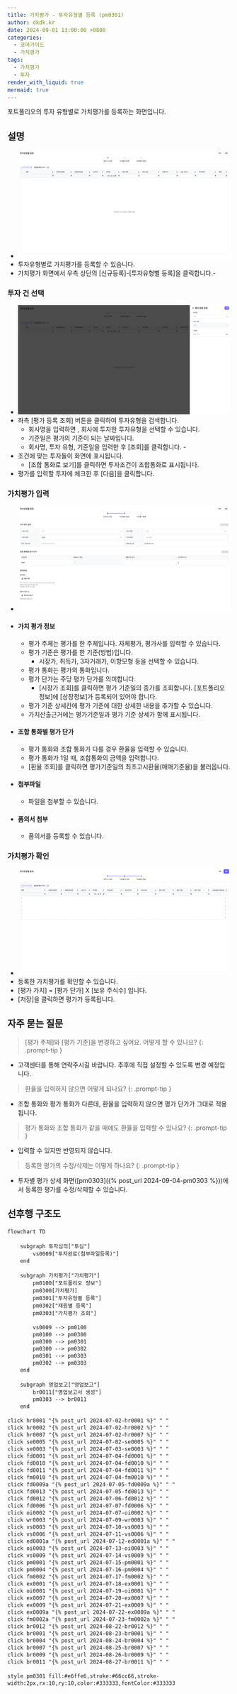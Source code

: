 ```yaml
---
title: 가치평가 - 투자유형별 등록 (pm0301)
author: dkdk.kr
date: 2024-09-01 13:00:00 +0800
categories:
  - 코어가이드
  - 가치평가
tags:
  - 가치평가
  - 투자
render_with_liquid: true
mermaid: true
---
```

포트폴리오의 투자 유형별로 가치평가를 등록하는 화면입니다.

## 설명
-  ![가치평가2](assets/img/Pasted%20image%2020250122150713.png)
- 투자유형별로 가치평가를 등록할 수 있습니다. 
- 가치평가 화면에서 우측 상단의 [신규등록]-[투자유형별 등록]을 클릭합니다.-
### 투자 건 선택
- ![가치평가3](assets/img/Pasted%20image%2020250122150742.png)
- 좌측 [평가 등록 조회] 버튼을 클릭하여 투자유형을 검색합니다.
	- 회사명을 입력하면 , 회사에 투자한 투자유형을 선택할 수 있습니다.
	- 기준일은 평가의 기준이 되는 날짜입니다. 
	- 회사명, 투자 유형, 기준일을 입력한 후 [조회]를 클릭합니다.	- 
- 조건에 맞는 투자들이 화면에 표시됩니다.
	- [조합 통화로 보기]를 클릭하면 투자조건이 조합통화로 표시됩니다.
- 평가를 입력할 투자에 체크한 후 [다음]을 클릭합니다.
### 가치평가 입력
- ![가치평가4](assets/img/Pasted%20image%2020250122150819.png)
- #### 가치 평가 정보
	- 평가 주체는 평가를 한 주체입니다. 자체평가, 평가사를 입력할 수 있습니다.
	- 평가 기준은 평가를 한 기준(방법)입니다.
		- 시장가, 취득가, 3자거래가, 이항모형 등을 선택할 수 있습니다.
	- 평가 통화는 평가의 통화입니다.
	- 평가 단가는 주당 평가 단가를 의미합니다.
		- [시장가 조회]를 클릭하면 평가 기준일의 종가를 조회합니다. [포트폴리오 정보]에 [상장정보]가 등록되어 있어야 합니다.
	- 평가 기준 상세칸에 평가 기준에 대한 상세한 내용을 추가할 수 있습니다.
	- 가치산출근거에는 평가기준일과 평가 기준 상세가 함께 표시됩니다. 
- #### 조합 통화별 평가 단가
	- 평가 통화와 조합 통화가 다를 경우 환율을 입력할 수 있습니다.
	- 평가 통화가 1일 때, 조합통화의 금액을 입력합니다.
	- [환율 조회]를 클릭하면 평가기준일의 최초고시환율(매매기준율)을 불러옵니다.
- #### 첨부파일
	- 파일을 첨부할 수 있습니다.
- #### 품의서 첨부
	- 품의서를 등록할 수 있습니다.
### 가치평가 확인
- ![가치평가6](assets/img/Pasted%20image%2020250122151015.png)
- 등록한 가치평가를 확인할 수 있습니다.
- [평가 가치] = [평가 단가] X [보유 주식수] 입니다.
- [저장]을 클릭하면 평가가 등록됩니다.  

## 자주 묻는 질문

> [평가 주체]와 [평가 기준]을 변경하고 싶어요. 어떻게 할 수 있나요?
{: .prompt-tip }

- 고객센터를 통해 연락주시길 바랍니다. 추후에 직접 설정할 수 있도록 변경 예정입니다. 

> 환율을 입력하지 않으면 어떻게 되나요?
{: .prompt-tip }

- 조합 통화와 평가 통화가 다른데, 환율을 입력하지 않으면 평가 단가가 그대로 적용됩니다. 
  
> 평가 통화와 조합 통화가 같을 때에도 환율을 입력할 수 있나요?
{: .prompt-tip }

- 입력할 수 있지만 반영되지 않습니다.

> 등록한 평가의 수정/삭제는 어떻게 하나요?
{: .prompt-tip }

- 투자별 평가 상세 화면([pm0303]({% post_url 2024-09-04-pm0303 %}))에서 등록한 평가를 수정/삭제할 수 있습니다.

## 선후행 구조도
```mermaid
flowchart TD

    subgraph 투자심의["투심"]
        vs0009["투자완료(첨부파일등록)"]
    end

    subgraph 가치평가["가치평가"]
	    pm0100["포트폴리오 정보"]
	    pm0300[가치평가]
        pm0301["투자유형별 등록"]
        pm0302["재원별 등록"]
        pm0303["가치평가 조회"]
        
        vs0009 --> pm0100
        pm0100 --> pm0300
	    pm0300 --> pm0301
        pm0300 --> pm0302
        pm0301 --> pm0303
        pm0302 --> pm0303       
    end

    subgraph 영업보고["영업보고"]
        br0011["영업보고서 생성"]
        pm0303 --> br0011
    end

click hr0001 "{% post_url 2024-07-02-hr0001 %}" " "
click hr0002 "{% post_url 2024-07-02-hr0002 %}" " "
click hr0007 "{% post_url 2024-07-02-hr0007 %}" " "
click se0005 "{% post_url 2024-07-02-se0005 %}" " "
click se0003 "{% post_url 2024-07-03-se0003 %}" " "
click fd0001 "{% post_url 2024-07-04-fd0001 %}" " "
click fd0010 "{% post_url 2024-07-04-fd0010 %}" " "
click fd0011 "{% post_url 2024-07-04-fd0011 %}" " "
click fm0010 "{% post_url 2024-07-04-fm0010 %}" " "
click fd0009a "{% post_url 2024-07-05-fd0009a %}" " "
click fd0013 "{% post_url 2024-07-05-fd0013 %}" " "
click fd0012 "{% post_url 2024-07-06-fd0012 %}" " "
click fd0006 "{% post_url 2024-07-07-fd0006 %}" " "
click oi0002 "{% post_url 2024-07-07-oi0002 %}" " "
click wr0003 "{% post_url 2024-07-09-wr0003 %}" " "
click vs0003 "{% post_url 2024-07-10-vs0003 %}" " "
click vs0006 "{% post_url 2024-07-11-vs0006 %}" " "
click ed0001a "{% post_url 2024-07-12-ed0001a %}" " "
click oi0003 "{% post_url 2024-07-13-oi0003 %}" " "
click vs0009 "{% post_url 2024-07-14-vs0009 %}" " "
click pm0001 "{% post_url 2024-07-15-pm0001 %}" " "
click pm0004 "{% post_url 2024-07-16-pm0004 %}" " "
click fm0002 "{% post_url 2024-07-17-fm0002 %}" " "
click ex0001 "{% post_url 2024-07-18-ex0001 %}" " "
click oi0001 "{% post_url 2024-07-19-oi0001 %}" " "
click ex0007 "{% post_url 2024-07-20-ex0007 %}" " "
click ex0009 "{% post_url 2024-07-21-ex0009 %}" " "
click ex0009a "{% post_url 2024-07-22-ex0009a %}" " "
click fm0002a "{% post_url 2024-07-23-fm0002a %}" " "
click br0012 "{% post_url 2024-08-22-br0012 %}" " "
click br0001 "{% post_url 2024-08-23-br0001 %}" " "
click br0004 "{% post_url 2024-08-24-br0004 %}" " "
click br0007 "{% post_url 2024-08-25-br0007 %}" " "
click br0009 "{% post_url 2024-08-26-br0009 %}" " "
click br0011 "{% post_url 2024-08-27-br0011 %}" " "

style pm0301 fill:#e6ffe6,stroke:#66cc66,stroke-width:2px,rx:10,ry:10,color:#333333,fontColor:#333333


```